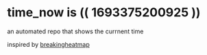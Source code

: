 # time_now is (( 1693375200925 ))

an automated repo that shows the currnent time

inspired by [breakingheatmap](https://github.com/breakingheatmap/breakingheatmap)